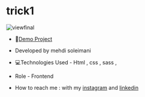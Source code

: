 # trick1


![viewfinal](https://s6.uupload.ir/files/screenshot_(34)_c314.png)

- 📌[Demo Project](https://mehdisoleimaniweb.github.io/trick1/)

- Developed by mehdi soleimani

- 💻Technologies Used - Html , css , sass ,

- Role - Frontend

- How to reach me : with my [instagram](https://instagram.com/mehdi_soleimani_web?igshid=mzrlodbinwflza==) and [linkedin](https://www.linkedin.com/in/mehdi-soleimani-38597328b/)
